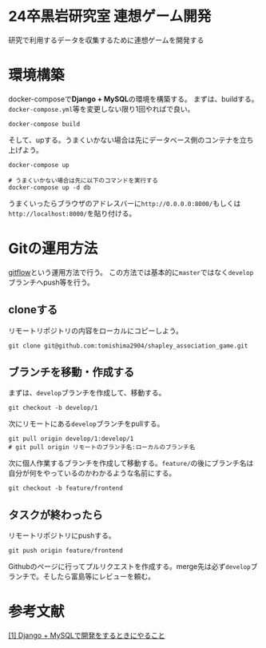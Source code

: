 # 24卒黒岩研究室 連想ゲーム開発
研究で利用するデータを収集するために連想ゲームを開発する

# 環境構築
docker-composeで**Django + MySQL**の環境を構築する。
まずは、buildする。`docker-compose.yml`等を変更しない限り1回やればで良い。
```
docker-compose build
```
そして、upする。うまくいかない場合は先にデータベース側のコンテナを立ち上げよう。
```
docker-compose up

# うまくいかない場合は先に以下のコマンドを実行する
docker-compose up -d db
```
うまくいったらブラウザのアドレスバーに`http://0.0.0.0:8000/`もしくは`http://localhost:8000/`を貼り付ける。

# Gitの運用方法
[gitflow](https://www.atlassian.com/ja/git/tutorials/comparing-workflows/gitflow-workflow)という運用方法で行う。
この方法では基本的に`master`ではなく`develop`ブランチへpush等を行う。
## cloneする
リモートリポジトリの内容をローカルにコピーしよう。
```
git clone git@github.com:tomishima2904/shapley_association_game.git
```

## ブランチを移動・作成する
まずは、`develop`ブランチを作成して、移動する。
```
git checkout -b develop/1
```
次にリモートにある`develop`ブランチをpullする。
```
git pull origin develop/1:develop/1
# git pull origin リモートのブランチ名:ローカルのブランチ名
```
次に個人作業するブランチを作成して移動する。`feature/`の後にブランチ名は自分が何をやっているのかわかるような名前にする。
```
git checkout -b feature/frontend
```

## タスクが終わったら
リモートリポジトリにpushする。
```
git push origin feature/frontend
```
Githubのページに行ってプルリクエストを作成する。merge先は必ず`develop`ブランチで。そしたら富島等にレビューを頼む。

# 参考文献
[[1] Django + MySQLで開発をするときにやること](https://qiita.com/tomi2904/items/cc2b33bd8c16c26e4460)